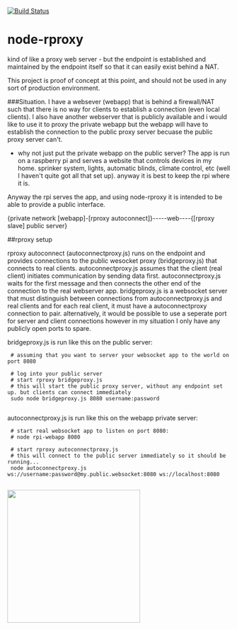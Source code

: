 [![Build Status](https://travis-ci.org/nickolanack/node-rproxy.svg?branch=master)](https://travis-ci.org/nickolanack/node-rproxy)

# node-rproxy
kind of like a proxy web server - but the endpoint is established and maintained by the endpoint itself so that it can easily exist behind a NAT. 

This project is proof of concept at this point, and should not be used in any sort of production environment.

###Situation.
I have a websever (webapp) that is behind a firewall/NAT such that there is no way for clients to establish a connection (even local clients).
I also have another webserver that is publicly available and i would like to use it to proxy the private webapp but the webapp will
have to establish the connection to the public proxy server becuase the public proxy server can't.

 - why not just put the private webapp on the public server? The app is run on a raspberry pi and serves a website that controls devices 
 in my home. sprinker system, lights, automatic blinds, climate control, etc (well I haven't quite got all that set up). anyway it is 
 best to keep the rpi where it is.
 
Anyway the rpi serves the app, and using node-rproxy it is intended to be able to provide a public interface. 



{private network [webapp]-[rproxy autoconnect]}-----web----{[rproxy slave] public server}
 
##rproxy setup

rproxy autoconnect (autoconnectproxy.js) runs on the endpoint and provides connections to the public wesocket proxy (bridgeproxy.js) that connects to real clients. autoconnectproxy.js assumes that the client (real client) initiates communication by sending data first. autoconnectproxy.js waits for the first message and then connects the other end of the connection to the real webserver app. bridgeproxy.js is a websocket server that must distinguish between connections from autoconnectproxy.js and real clients and for each real client, it must have a autoconnectproxy connection to pair. alternatively, it would be possible to use a seperate port for server and client connections 
however in my situation I only have any publicly open ports to spare.

bridgeproxy.js is run like this on the public server: 
```
 # assuming that you want to server your websocket app to the world on port 8080

 # log into your public server
 # start rproxy bridgeproxy.js
 # this will start the public proxy server, without any endpoint set up. but clients can connect immediately
 sudo node bridgeproxy.js 8080 username:password
 
```

autoconnectproxy.js is run like this on the webapp private server: 
```
 # start real websocket app to listen on port 8080:
 # node rpi-webapp 8080
 
 # start rproxy autoconnectproxy.js
 # this will connect to the public server immediately so it should be running...
 node autoconnectproxy.js ws://username:password@my.public.websocket:8080 ws://localhost:8080
 
```

<img src="https://raw.github.com/nickolanack/node-rproxy/master/diagram.png" height="300px"/>

